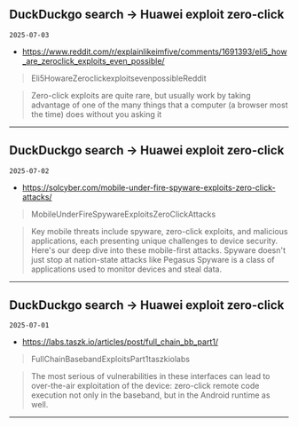 ## DuckDuckgo search -> Huawei exploit zero-click
`2025-07-03`

* https://www.reddit.com/r/explainlikeimfive/comments/1691393/eli5_how_are_zeroclick_exploits_even_possible/

<blockquote>
 Eli5HowareZeroclickexploitsevenpossibleReddit
</blockquote>
<blockquote>
Zero-click exploits are quite rare, but usually work by taking advantage of one of the many things that a computer (a browser most the time) does without you asking it
</blockquote>

---

## DuckDuckgo search -> Huawei exploit zero-click
`2025-07-02`

* https://solcyber.com/mobile-under-fire-spyware-exploits-zero-click-attacks/

<blockquote>
 MobileUnderFireSpywareExploitsZeroClickAttacks
</blockquote>
<blockquote>
Key mobile threats include spyware, zero-click exploits, and malicious applications, each presenting unique challenges to device security. Here's our deep dive into these mobile-first attacks. Spyware doesn't just stop at nation-state attacks like Pegasus Spyware is a class of applications used to monitor devices and steal data.
</blockquote>

---

## DuckDuckgo search -> Huawei exploit zero-click
`2025-07-01`

* https://labs.taszk.io/articles/post/full_chain_bb_part1/

<blockquote>
 FullChainBasebandExploitsPart1taszkiolabs
</blockquote>
<blockquote>
The most serious of vulnerabilities in these interfaces can lead to over-the-air exploitation of the device: zero-click remote code execution not only in the baseband, but in the Android runtime as well.
</blockquote>

---

